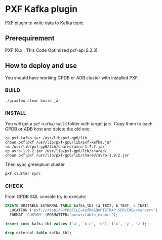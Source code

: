# PXF Kafka plugin

[PXF](https://gpdb.docs.pivotal.io/6-8/pxf/overview_pxf.html) plugin to write data to Kafka topic.

## Prerequirement

PXF (6.x , This Code Optimized pxf-api 6.2.3)

## How to deploy and use

You should have working GPDB or ADB cluster with installed PXF.

### BUILD

```shell script
./gradlew clean build jar
```

### INSTALL
You will get a `pxf-kafka/build` folder with target jars. Copy them to each GPDB or ADB host and delete the old one:

```shell script
cp pxf-kafka.jar /usr/lib/pxf-gp6/lib
chown pxf:pxf /usr/lib/pxf-gp6/lib/pxf-kafka.jar
rm /usr/lib/pxf-gp6/lib/shared/avro-1.7.7.jar
cp avro-1.9.2.jar /usr/lib/pxf-gp6/lib/shared/
chown pxf:pxf /usr/lib/pxf-gp6/lib/shared/avro-1.9.2.jar
```
Then sync greenplum cluster
```shell script
pxf cluster sync
```
### CHECK
From GPDB SQL console try to execute:

```sql
CREATE WRITABLE EXTERNAL TABLE kafka_tbl (a TEXT, b TEXT, c TEXT)
  LOCATION ('pxf://<topic>?PROFILE=kafka&BOOTSTRAP_SERVERS=<server>')
  FORMAT 'CUSTOM' (FORMATTER='pxfwritable_export');

insert into kafka_tbl values ('a', 'b,c', 'd'), ('x', 'y', 'z');

drop external table kafka_tbl;
```
